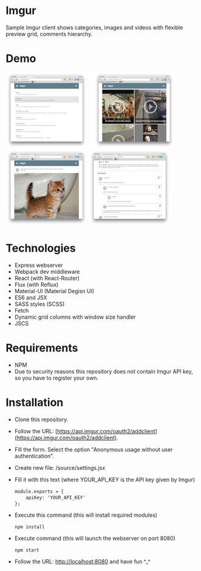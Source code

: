 # Imgur
Sample Imgur client shows categories, images and videos with flexible preview grid, comments hierarchy.

# Demo
[![Screen 1](https://raw.githubusercontent.com/RobinTail/imgur/master/images/demo/screen1-pre.png)](https://raw.githubusercontent.com/RobinTail/imgur/master/images/demo/screen1.png)
[![Screen 2](https://raw.githubusercontent.com/RobinTail/imgur/master/images/demo/screen2-pre.png)](https://raw.githubusercontent.com/RobinTail/imgur/master/images/demo/screen2.png)
[![Screen 3-1](https://raw.githubusercontent.com/RobinTail/imgur/master/images/demo/screen3-1-pre.png)](https://raw.githubusercontent.com/RobinTail/imgur/master/images/demo/screen3-1.png)
[![Screen 3-2](https://raw.githubusercontent.com/RobinTail/imgur/master/images/demo/screen3-2-pre.png)](https://raw.githubusercontent.com/RobinTail/imgur/master/images/demo/screen3-2.png)

# Technologies
* Express webserver
* Webpack dev middleware
* React (with React-Router)
* Flux (with Reflux)
* Material-UI (Material Degisn UI)
* ES6 and JSX
* SASS styles (SCSS)
* Fetch
* Dynamic grid columns with window size handler
* JSCS

# Requirements
* NPM
* Due to security reasons this repository does not contain Imgur API key, so you have to register your own.

# Installation
* Clone this repository.
* Follow the URL: [https://api.imgur.com/oauth2/addclient](https://api.imgur.com/oauth2/addclient).
* Fill the form. Select the option "Anonymous usage without user authentication".
* Create new file: /source/settings.jsx
* Fill it with this text (where YOUR_API_KEY is the API key given by Imgur)

   ```
   module.exports = {
       apiKey: 'YOUR_API_KEY'
   };
   ```
   
* Execute this command (this will install required modules)

   ```
   npm install
   ```

* Execute command (this will launch the webserver on port 8080)

   ```
   npm start
   ```
   
* Follow the URL: [http://localhost:8080](http://localhost:8080) and have fun ^_^
